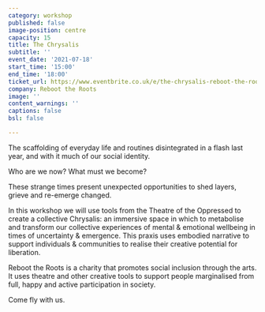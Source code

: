 ```yaml
---
category: workshop
published: false
image-position: centre
capacity: 15
title: The Chrysalis
subtitle: ''
event_date: '2021-07-18'
start_time: '15:00'
end_time: '18:00'
ticket_url: https://www.eventbrite.co.uk/e/the-chrysalis-reboot-the-roots-tickets-162115508851
company: Reboot the Roots
image: ''
content_warnings: ''
captions: false
bsl: false

---
```

The scaffolding of everyday life and routines disintegrated in a flash last year, and with it much of our social identity. 

Who are we now? What must we become?

 

These strange times present unexpected opportunities to shed layers, grieve and re-emerge changed.

In this workshop we will use tools from the Theatre of the Oppressed to create a collective Chrysalis: an immersive space in which to metabolise and transform our collective experiences of mental & emotional wellbeing in times of uncertainty & emergence. This praxis uses embodied narrative to support individuals & communities to realise their creative potential for liberation.

 

Reboot the Roots is a charity that promotes social inclusion through the arts. It uses theatre and other creative tools to support people marginalised from full, happy and active participation in society.

Come fly with us.